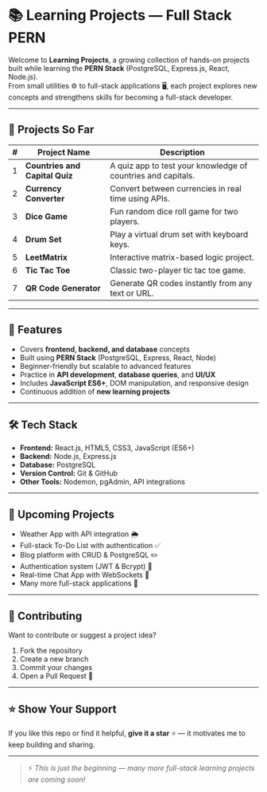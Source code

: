 # 📚 Learning Projects — Full Stack PERN

Welcome to **Learning Projects**, a growing collection of hands-on projects built while learning the **PERN Stack** (PostgreSQL, Express.js, React, Node.js).  
From small utilities ⚙️ to full-stack applications 🖥️, each project explores new concepts and strengthens skills for becoming a full-stack developer.

---

## 📂 Projects So Far
| #  | Project Name | Description |
|----|--------------|-------------|
| 1  | **Countries and Capital Quiz** | A quiz app to test your knowledge of countries and capitals. |
| 2  | **Currency Converter** | Convert between currencies in real time using APIs. |
| 3  | **Dice Game** | Fun random dice roll game for two players. |
| 4  | **Drum Set** | Play a virtual drum set with keyboard keys. |
| 5  | **LeetMatrix** | Interactive matrix-based logic project. |
| 6  | **Tic Tac Toe** | Classic two-player tic tac toe game. |
| 7  | **QR Code Generator** | Generate QR codes instantly from any text or URL. |

---

## 🌟 Features
- Covers **frontend, backend, and database** concepts  
- Built using **PERN Stack** (PostgreSQL, Express, React, Node)  
- Beginner-friendly but scalable to advanced features  
- Practice in **API development**, **database queries**, and **UI/UX**  
- Includes **JavaScript ES6+**, DOM manipulation, and responsive design  
- Continuous addition of **new learning projects**

---

## 🛠️ Tech Stack
- **Frontend:** React.js, HTML5, CSS3, JavaScript (ES6+)
- **Backend:** Node.js, Express.js
- **Database:** PostgreSQL
- **Version Control:** Git & GitHub
- **Other Tools:** Nodemon, pgAdmin, API integrations

---

## 📅 Upcoming Projects
- Weather App with API integration 🌦️
- Full-stack To-Do List with authentication ✅
- Blog platform with CRUD & PostgreSQL ✏️
- Authentication system (JWT & Bcrypt) 🔐
- Real-time Chat App with WebSockets 💬
- Many more full-stack applications 🚀

---

## 🤝 Contributing
Want to contribute or suggest a project idea?  
1. Fork the repository  
2. Create a new branch  
3. Commit your changes  
4. Open a Pull Request 🚀

---

## ⭐ Show Your Support
If you like this repo or find it helpful, **give it a star** ⭐ — it motivates me to keep building and sharing.

---

> ⚡ _This is just the beginning — many more full-stack learning projects are coming soon!_
